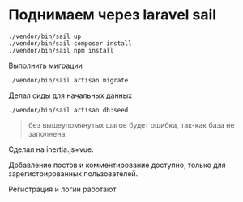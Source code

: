 # Поднимаем через laravel sail
```
./vendor/bin/sail up
./vendor/bin/sail composer install
./vendor/bin/sail npm install
```

Выполнить миграции
```
./vendor/bin/sail artisan migrate
```

Делал сиды для начальных данных 
```
./vendor/bin/sail artisan db:seed
```

> без вышеупомянутых шагов будет ошибка, так-как база не заполнена.

Cделал на inertia.js+vue.

Добавление постов и комментирование доступно, только для зарегистрированных пользователей. 

Регистрация и логин работают 
